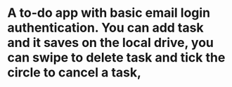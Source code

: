 # A to-do app with basic email login authentication. You can add task and it saves on the local drive, you can swipe to delete task and tick the circle to cancel a task,
